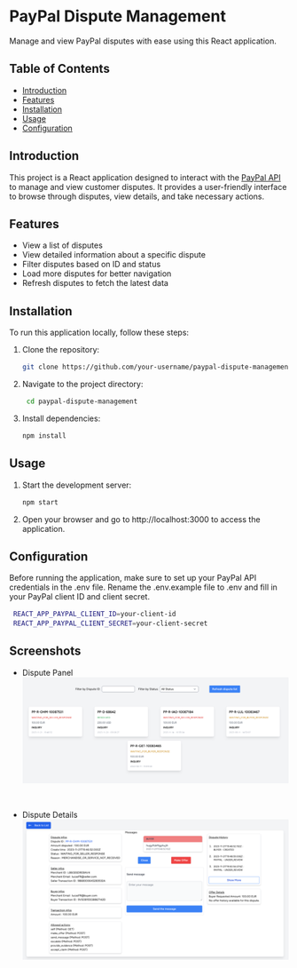 # PayPal Dispute Management

Manage and view PayPal disputes with ease using this React application.

## Table of Contents

- [Introduction](#introduction)
- [Features](#features)
- [Installation](#installation)
- [Usage](#usage)
- [Configuration](#configuration)

## Introduction

This project is a React application designed to interact with the [PayPal API](https://developer.paypal.com/docs/api/customer-disputes/v1/) to manage and view customer disputes. It provides a user-friendly interface to browse through disputes, view details, and take necessary actions.


## Features

- View a list of disputes
- View detailed information about a specific dispute
- Filter disputes based on ID and status
- Load more disputes for better navigation
- Refresh disputes to fetch the latest data

## Installation

To run this application locally, follow these steps:

1. Clone the repository:

   ```bash
   git clone https://github.com/your-username/paypal-dispute-management.git
   ```

2. Navigate to the project directory:

   ```bash
    cd paypal-dispute-management
   ```

3. Install dependencies:

   ```bash
   npm install
   ```

## Usage

1. Start the development server:

   ```bash
   npm start 
   ```

2. Open your browser and go to http://localhost:3000 to access the application.


## Configuration

Before running the application, make sure to set up your PayPal API credentials in the .env file. Rename the .env.example file to .env and fill in your PayPal client ID and client secret.

   ```bash
    REACT_APP_PAYPAL_CLIENT_ID=your-client-id
    REACT_APP_PAYPAL_CLIENT_SECRET=your-client-secret
   ```

## Screenshots

- Dispute Panel
![panel](./screenshots/panel.png)

<br />

- Dispute Details
![details](./screenshots/details.png)
